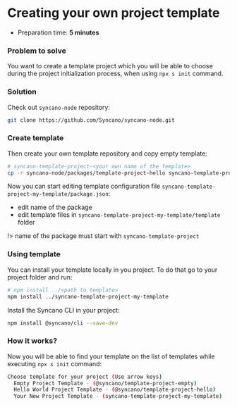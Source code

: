 # Creating your own project template

* Preparation time: **5 minutes**

### Problem to solve

You want to create a template project which you will be able to choose during the project initialization process, when using `npx s init` command.

### Solution

Check out `syncano-node` repository:

```sh
git clone https://github.com/Syncano/syncano-node.git
```

### Create template

Then create your own template repository and copy empty template:

```sh
# syncano-template-project-<your own name of the template>
cp -r syncano-node/packages/template-project-hello syncano-template-project-my-template
```

Now you can start editing template configuration file `syncano-template-project-my-template/package.json`:
- edit name of the package
- edit template files in `syncano-template-project-my-template/template` folder

!> name of the package must start with  `syncano-template-project`

### Using template

You can install your template locally in you project. To do that go to your project folder and run:

```sh
# npm install ../<path to template>
npm install ../syncano-template-project-my-template
```

Install the Syncano CLI in your project:
```sh
npm install @syncano/cli --save-dev
```

### How it works?

Now you will be able to find your template on the list of templates while executing `npx s init` command:

```sh
Choose template for your project (Use arrow keys)
  Empty Project Template - (@syncano/template-project-empty) 
  Hello World Project Template - (@syncano/template-project-hello) 
  Your New Project Template - (syncano-template-project-my-template) 
```
